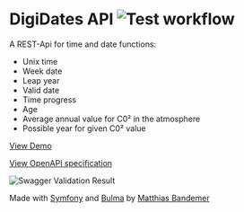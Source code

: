 # DigiDates API ![Test workflow](https://github.com/bandemer/digidatesAPI/actions/workflows/main.yml/badge.svg) 

A REST-Api for time and date functions:

* Unix time
* Week date
* Leap year
* Valid date
* Time progress
* Age
* Average annual value for C0² in the atmosphere
* Possible year for given C0² value

[View Demo](https://digidates.de/)

[View OpenAPI specification](https://digidates.de/docs/openapi.yaml) 

![Swagger Validation Result](https://validator.swagger.io/validator?url=https://raw.githubusercontent.com/bandemer/digidatesAPI/master/docs/openapi.yaml)
 

Made with [Symfony](https://symfony.com) and [Bulma](https://bulma.io) by [Matthias Bandemer](https://bandemer.dev)
